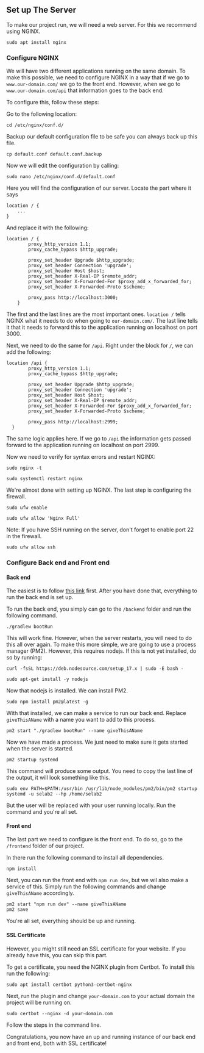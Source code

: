 ## Set up The Server

To make our project run, we will need a web server. For this we recommend using NGINX.
```
sudo apt install nginx
```

### Configure NGINX

We will have two different applications running on the same domain. 
To make this possible,
we need to configure NGINX in a way that if we go to `www.our-domain.com/` we go to the front end.
However, when  we go to `www.our-domain.com/api` that information goes to the back end.

To configure this, follow these steps:

Go to the following location:
```
cd /etc/nginx/conf.d/
```
Backup our default configuration file to be safe you can always back up this file. 
```
cp default.conf default.conf.backup
```
Now we will edit the configuration by calling:
```
sudo nano /etc/nginx/conf.d/default.conf
```
Here you will find the configuration of our server. Locate the part where it says
```
location / {
	...
}
```
And replace it with the following:
```
location / {
        proxy_http_version 1.1;
        proxy_cache_bypass $http_upgrade;

        proxy_set_header Upgrade $http_upgrade;
        proxy_set_header Connection 'upgrade';
        proxy_set_header Host $host;
        proxy_set_header X-Real-IP $remote_addr;
        proxy_set_header X-Forwarded-For $proxy_add_x_forwarded_for;
        proxy_set_header X-Forwarded-Proto $scheme;

        proxy_pass http://localhost:3000;
    }
```
The first and the last lines are the most important ones.
`location /` tells NGINX what it needs to do when going to `our-domain.com/`.
The last line tells it that it needs to forward this to the application running on localhost on port 3000.

Next, we need to do the same for `/api`.  Right under the block for `/`, we can add the following:
```
location /api {
        proxy_http_version 1.1;
        proxy_cache_bypass $http_upgrade;

        proxy_set_header Upgrade $http_upgrade;
        proxy_set_header Connection 'upgrade';
        proxy_set_header Host $host;
        proxy_set_header X-Real-IP $remote_addr;
        proxy_set_header X-Forwarded-For $proxy_add_x_forwarded_for;
        proxy_set_header X-Forwarded-Proto $scheme;

        proxy_pass http://localhost:2999;
  }
```
The same logic applies here.
If we go to `/api` the information gets passed forward to the application running on localhost on port 2999.

Now we need to verify for syntax errors and restart NGINX:
```
sudo nginx -t
```
```
sudo systemctl restart nginx
```
We're almost done with setting up NGINX. The last step is configuring the firewall.
```
sudo ufw enable
```
```
sudo ufw allow 'Nginx Full'
```
Note: If you have SSH running on the server, don't forget to enable port 22 in the firewall.
```
sudo ufw allow ssh
```

### Configure Back end and Front end

#### Back end

The easiest is to follow [this link](https://github.com/SELab-2/OSOC-6/wiki/Development-setup) first.
After you have done that, everything to run the back end is set up.

To run the back end, you simply can go to the `/backend` folder and run the following command.
```
./gradlew bootRun
```
This will work fine. However, when the server restarts, you will need to do this all over again.
To make this more simple, we are going to use a process manager (PM2).
However, this requires nodejs. If this is not yet installed, do so by running:
```
curl -fsSL https://deb.nodesource.com/setup_17.x | sudo -E bash -
```
```
sudo apt-get install -y nodejs
```
Now that nodejs is installed. We can install PM2.
```
sudo npm install pm2@latest -g
```
With that installed, we can make a service to run our back end.
Replace `giveThisAName` with a name you want to add to this process.
```
pm2 start "./gradlew bootRun" --name giveThisAName
```
Now we have made a process.
We just need to make sure it gets started when the server is started.
```
pm2 startup systemd
```
This command will produce some output.
You need to copy the last line of the output, it will look something like this.
```
sudo env PATH=$PATH:/usr/bin /usr/lib/node_modules/pm2/bin/pm2 startup systemd -u selab2 --hp /home/selab2
```
But the user will be replaced with your user running locally.
Run the command and you're all set.

#### Front end
The last part we need to configure is the front end. To do so, go to the `/frontend` folder of our project.

In there run the following command to install all dependencies.
```
npm install
```

Next, you can run the front end with `npm run dev`, but we wil also make a service of this.
Simply run the following commands and change `giveThisAName` accordingly.
```
pm2 start "npm run dev" --name giveThisAName
pm2 save
```
You're all set, everything should be up and running.

#### SSL Certificate

However, you might still need an SSL certificate for your website.
If you already have this, you can skip this part.

To get a certificate, you need the NGINX plugin from Certbot. To install this run the following:
```
sudo apt install certbot python3-certbot-nginx
```
Next, run the plugin and change `your-domain.com` to your actual domain the project will be running on.
```
sudo certbot --nginx -d your-domain.com
```
Follow the steps in the command line.

Congratulations, you now have an up and running instance of our back end and front end, both with SSL certificate!
